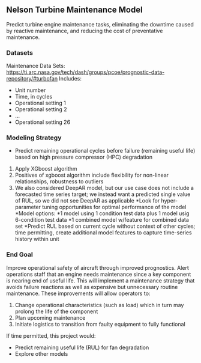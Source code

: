 ## Nelson Turbine Maintenance Model

Predict turbine engine maintenance tasks, eliminating the downtime caused by reactive maintenance, and reducing the cost of preventative maintenance.

### Datasets

Maintenance Data Sets: https://ti.arc.nasa.gov/tech/dash/groups/pcoe/prognostic-data-repository/#turbofan Includes:

* Unit number
* Time, in cycles
* Operational setting 1
* Operational setting 2
* …
* Operational setting 26

### Modeling Strategy

* Predict remaining operational cycles before failure (remaining useful life) based on high pressure compressor (HPC) degradation

1. Apply XGboost algorithm
2. Positives of xgboost algorithm include flexibility for non-linear relationships, robustness to outliers
3. We also considered DeepAR model, but our use case does not include a forecasted time series target; we instead want a predicted single value of RUL, so we did not see DeepAR as applicable
  *Look for hyper-parameter tuning opportunities for optimal performance of the model
  *Model options:
    *1 model using 1 condition test data plus 1 model usig 6-condition test data
    *1 combined model w/feature for combined data set
  *Predict RUL based on current cycle without context of other cycles; time permitting, create additional model features to capture time-series history within unit
 

### End Goal

Improve operational safety of aircraft through improved prognostics. Alert operations staff that an engine needs maintenance since a key component is nearing end of useful life. This will implement a maintenance strategy that avoids failure reactions as well as expensive but unnecessary routine maintenance. These improvements will allow operators to:

1. Change operational characteristics (such as load) which in turn may prolong the life of the component
2. Plan upcoming maintenance
3. Initiate logistics to transition from faulty equipment to fully functional

If time permitted, this project would:
  * Predict remaining useful life (RUL) for fan degradation
  * Explore other models